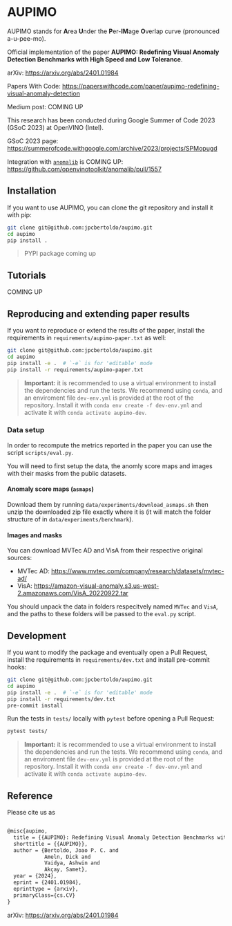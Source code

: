 # AUPIMO

AUPIMO stands for **A**rea **U**nder the **P**er-**IM**age **O**verlap curve (pronounced a-u-pee-mo).

Official implementation of the paper **AUPIMO: Redefining Visual Anomaly Detection Benchmarks with High Speed and Low Tolerance**.

arXiv: <https://arxiv.org/abs/2401.01984>

Papers With Code: <https://paperswithcode.com/paper/aupimo-redefining-visual-anomaly-detection>

Medium post: COMING UP

This research has been conducted during Google Summer of Code 2023 (GSoC 2023) at OpenVINO (Intel).

GSoC 2023 page: <https://summerofcode.withgoogle.com/archive/2023/projects/SPMopugd>

Integration with [`anomalib`](https://github.com/openvinotoolkit/anomalib) is COMING UP: https://github.com/openvinotoolkit/anomalib/pull/1557

## Installation

If you want to use AUPIMO, you can clone the git repository and install it with pip:

```bash
git clone git@github.com:jpcbertoldo/aupimo.git
cd aupimo
pip install .
```

> PYPI package coming up

## Tutorials

COMING UP

## Reproducing and extending paper results

If you want to reproduce or extend the results of the paper, install the requirements in `requirements/aupimo-paper.txt` as well:

```bash
git clone git@github.com:jpcbertoldo/aupimo.git
cd aupimo
pip install -e .  # `-e` is for 'editable' mode
pip install -r requirements/aupimo-paper.txt
```

> **Important:** it is recommended to use a virtual environment to install the dependencies and run the tests. We recommend using `conda`, and an enviroment file `dev-env.yml` is provided at the root of the repository. Install it with `conda env create -f dev-env.yml` and activate it with `conda activate aupimo-dev`.

### Data setup

In order to recompute the metrics reported in the paper you can use the script `scripts/eval.py`.

You will need to first setup the data, the anomly score maps and images with their masks from the public datasets.

#### Anomaly score maps (`asmaps`)

Download them by running `data/experiments/download_asmaps.sh` then unzip the downloaded zip file exactly where it is (it will match the folder structure of in `data/experiments/benchmark`).

#### Images and masks

You can download MVTec AD and VisA from their respective original sources:

- MVTec AD: <https://www.mvtec.com/company/research/datasets/mvtec-ad/>
- VisA: <https://amazon-visual-anomaly.s3.us-west-2.amazonaws.com/VisA_20220922.tar>

You should unpack the data in folders respecitvely named `MVTec` and `VisA`, and the paths to these folders will be passed to the `eval.py` script.

## Development

If you want to modify the package and eventually open a Pull Request, install the requirements in `requirements/dev.txt` and install pre-commit hooks:

```bash
git clone git@github.com:jpcbertoldo/aupimo.git
cd aupimo
pip install -e .  # `-e` is for 'editable' mode
pip install -r requirements/dev.txt
pre-commit install
```

Run the tests in `tests/` locally with `pytest` before opening a Pull Request:

```bash
pytest tests/
```

> **Important:** it is recommended to use a virtual environment to install the dependencies and run the tests. We recommend using `conda`, and an enviroment file `dev-env.yml` is provided at the root of the repository. Install it with `conda env create -f dev-env.yml` and activate it with `conda activate aupimo-dev`.


## Reference

Please cite us as

```tex

@misc{aupimo,
  title = {{AUPIMO}: Redefining Visual Anomaly Detection Benchmarks with High Speed and Low Tolerance},
  shorttitle = {{AUPIMO}},
  author = {Bertoldo, Joao P. C. and
            Ameln, Dick and
            Vaidya, Ashwin and
            Akçay, Samet},
  year = {2024},
  eprint = {2401.01984},
  eprinttype = {arxiv},
  primaryClass={cs.CV}
}
```

arXiv: <https://arxiv.org/abs/2401.01984>
